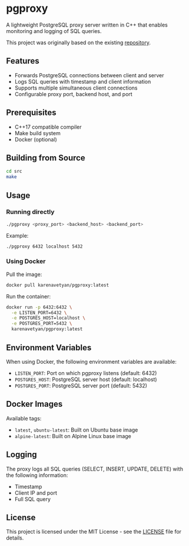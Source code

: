 # pgproxy

A lightweight PostgreSQL proxy server written in C++ that enables monitoring and logging of SQL queries.

This project was originally based on the existing [repository](https://github.com/Hasuk1/Proxy-Server-with-logging-SQL-queries).

## Features

- Forwards PostgreSQL connections between client and server
- Logs SQL queries with timestamp and client information
- Supports multiple simultaneous client connections
- Configurable proxy port, backend host, and port

## Prerequisites

- C++17 compatible compiler
- Make build system
- Docker (optional)

## Building from Source

```bash
cd src
make
```

## Usage

### Running directly

```bash
./pgproxy <proxy_port> <backend_host> <backend_port>
```

Example:
```bash
./pgproxy 6432 localhost 5432
```

### Using Docker

Pull the image:
```bash
docker pull karenavetyan/pgproxy:latest
```

Run the container:
```bash
docker run -p 6432:6432 \
  -e LISTEN_PORT=6432 \
  -e POSTGRES_HOST=localhost \
  -e POSTGRES_PORT=5432 \
  karenavetyan/pgproxy:latest
```

## Environment Variables

When using Docker, the following environment variables are available:

- `LISTEN_PORT`: Port on which pgproxy listens (default: 6432)
- `POSTGRES_HOST`: PostgreSQL server host (default: localhost)
- `POSTGRES_PORT`: PostgreSQL server port (default: 5432)

## Docker Images

Available tags:
- `latest`, `ubuntu-latest`: Built on Ubuntu base image
- `alpine-latest`: Built on Alpine Linux base image

## Logging

The proxy logs all SQL queries (SELECT, INSERT, UPDATE, DELETE) with the following information:
- Timestamp
- Client IP and port
- Full SQL query

## License

This project is licensed under the MIT License - see the [LICENSE](LICENSE) file for details.